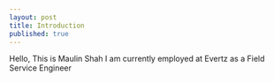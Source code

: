 ```yaml
---
layout: post
title: Introduction
published: true
---
```


Hello, This is Maulin Shah
I am currently employed at Evertz as a Field Service Engineer
